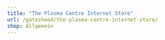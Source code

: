 ```yaml
---
title: "The Plasma Centre Internet Store"
url: /gateshead/the-plasma-centre-internet-store/
shop: Allgemein
---
```

